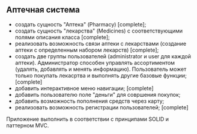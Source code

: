 ## Аптечная система
- создать сущность "Аптека" (Pharmacy) [complete];
- создать сущность "лекарства" (Medicines) с соответствующими полями описания класса [complete];
- реализовать возможность связи аптеки с лекарствами 
(создание аптеки с определенным набором лекарств) [complete];
- создать две группы пользователей (administrator и user для каждой аптеки). 
Администратор способен управлять ассортиментом (удалять, добавлять и менять информацию).
Пользователь может только покупать лекасртва и выполнять другие базовые функции; [complete]
- добавить интерактивное меню навигации; [complete]
- добавить пользователю поле "деньги" для совршения покупок;
- добавить возможность пополнения средств через карту;
- реализовать возможность регистрации пользователей; [complete]

Приложение выполнить в соответствии с принципами SOLID и паттерном MVC.